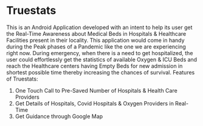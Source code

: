 # Truestats
This is an Android Application developed with an intent to help its user get the Real-Time Awareness about Medical Beds in Hospitals & Healthcare Facilities present in their locality. This application would come in handy during the Peak phases of a Pandemic like the one we are experiencing right now. During emergency, when there is a need to get hospitalized, the user could effortlessly get the statistics of available Oxygen & ICU Beds and reach the Healthcare centers having Empty Beds for new admission in shortest possible time thereby increasing the chances of survival.
Features of Truestats:
1. One Touch Call to Pre-Saved Number of Hospitals & Health Care Providers
2. Get Details of Hospitals, Covid Hospitals & Oxygen Providers in Real-Time
3. Get Guidance through Google Map
